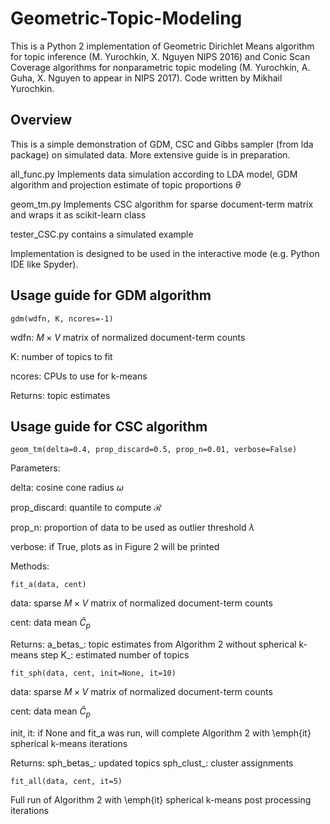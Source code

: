 # Geometric-Topic-Modeling

This is a Python 2 implementation of Geometric Dirichlet Means algorithm for topic inference (M. Yurochkin, X. Nguyen NIPS 2016) and Conic Scan Coverage algorithms for nonparametric topic modeling (M. Yurochkin, A. Guha, X. Nguyen to appear in NIPS 2017). Code written by Mikhail Yurochkin.

## Overview

This is a simple demonstration of GDM, CSC and Gibbs sampler (from lda package) on simulated data. More extensive guide is in preparation.

all_func.py Implements data simulation according to LDA model, GDM algorithm and projection estimate of topic proportions $\theta$

geom_tm.py Implements CSC algorithm for sparse document-term matrix and wraps it as scikit-learn class

tester_CSC.py contains a simulated example

Implementation is designed to be used in the interactive mode (e.g. Python IDE like Spyder).

## Usage guide for GDM algorithm

```
gdm(wdfn, K, ncores=-1)
```

wdfn: $M \times V$ matrix of normalized document-term counts

K: number of topics to fit

ncores: CPUs to use for k-means

Returns: topic estimates

## Usage guide for CSC algorithm

```
geom_tm(delta=0.4, prop_discard=0.5, prop_n=0.01, verbose=False)
```

Parameters:

delta: cosine cone radius $\omega$

prop_discard: quantile to compute $\mathcal{R}$

prop_n: proportion of data to be used as outlier threshold $\lambda$

verbose: if True, plots as in Figure 2 will be printed


Methods:
```
fit_a(data, cent)
```

data: sparse $M \times V$ matrix of normalized document-term counts

cent: data mean $\hat C_p$ 

Returns:
a_betas_: topic estimates from Algorithm 2 without spherical k-means step
K_: estimated number of topics

```
fit_sph(data, cent, init=None, it=10)
```

data: sparse $M \times V$ matrix of normalized document-term counts

cent: data mean $\hat C_p$

init, it: if None and fit_a was run, will complete Algorithm 2 with \emph{it} spherical k-means iterations

Returns:
sph_betas_: updated topics
sph_clust_: cluster assignments

```
fit_all(data, cent, it=5)
```

Full run of Algorithm 2 with \emph{it} spherical k-means post processing iterations

